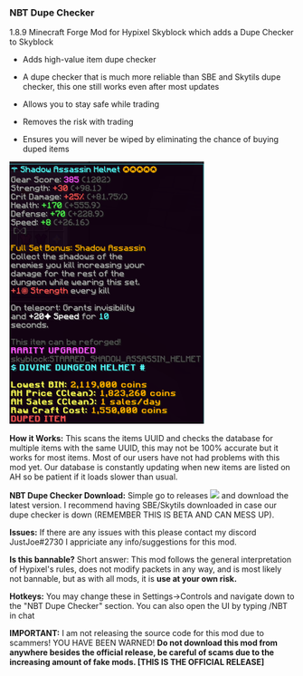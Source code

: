 ### NBT Dupe Checker
1.8.9 Minecraft Forge Mod for Hypixel Skyblock which adds a Dupe Checker to Skyblock

  - Adds high-value item dupe checker

  - A dupe checker that is much more reliable than SBE and Skytils dupe checker, this one still works even after most updates

  - Allows you to stay safe while trading
  
  - Removes the risk with trading
  
  - Ensures you will never be wiped by eliminating the chance of buying duped items
 
![image](https://raw.githubusercontent.com/JustJoeYo/NBT-Dupe-Checker/main/image_2022-04-18_221452611.png)

**How it Works:**
This scans the items UUID and checks the database for multiple items with the same UUID, this may not be 100% accurate but it works for most items. Most of our users have not had problems with this mod yet. Our database is constantly updating when new items are listed on AH so be patient if it loads slower than usual.

**NBT Dupe Checker Download:**
Simple go to releases ![](https://github.com/JustJoeYo/NBT-Dupe-Checker/releases/tag/Beta-2.9.8) and download the latest version. I recommend having SBE/Skytils downloaded in case our dupe checker is down (REMEMBER THIS IS BETA AND CAN MESS UP). 

**Issues:**
If there are any issues with this please contact my discord JustJoe#2730
I appriciate any info/suggestions for this mod.

**Is this bannable?**
Short answer: This mod follows the general interpretation of Hypixel's rules, does not modify packets in any way, and is most likely not bannable, but as with all mods, it is **use at your own risk.**

**Hotkeys:**
You may change these in Settings->Controls and navigate down to the "NBT Dupe Checker" section.
You can also open the UI by typing /NBT in chat

**IMPORTANT:**
I am not releasing the source code for this mod due to scammers! YOU HAVE BEEN WARNED!
**Do not download this mod from anywhere besides the official release, be careful of scams due to the increasing amount of fake mods.
                                                               [THIS IS THE OFFICIAL RELEASE]**
